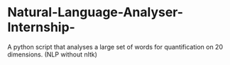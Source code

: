 # Natural-Language-Analyser-Internship-
A python script that analyses a large set of words for quantification on 20 dimensions. (NLP without nltk)
